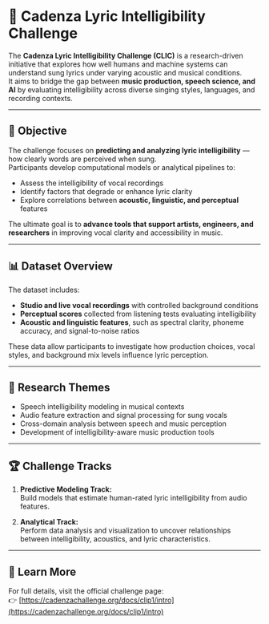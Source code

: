 # 🎵 Cadenza Lyric Intelligibility Challenge

The **Cadenza Lyric Intelligibility Challenge (CLIC)** is a research-driven initiative that explores how well humans and machine systems can understand sung lyrics under varying acoustic and musical conditions.  
It aims to bridge the gap between **music production, speech science, and AI** by evaluating intelligibility across diverse singing styles, languages, and recording contexts.

---

## 🎯 Objective
The challenge focuses on **predicting and analyzing lyric intelligibility** — how clearly words are perceived when sung.  
Participants develop computational models or analytical pipelines to:
- Assess the intelligibility of vocal recordings  
- Identify factors that degrade or enhance lyric clarity  
- Explore correlations between **acoustic, linguistic, and perceptual** features  

The ultimate goal is to **advance tools that support artists, engineers, and researchers** in improving vocal clarity and accessibility in music.

---

## 📊 Dataset Overview
The dataset includes:
- **Studio and live vocal recordings** with controlled background conditions  
- **Perceptual scores** collected from listening tests evaluating intelligibility  
- **Acoustic and linguistic features**, such as spectral clarity, phoneme accuracy, and signal-to-noise ratios  

These data allow participants to investigate how production choices, vocal styles, and background mix levels influence lyric perception.

---

## 🔬 Research Themes
- Speech intelligibility modeling in musical contexts  
- Audio feature extraction and signal processing for sung vocals  
- Cross-domain analysis between speech and music perception  
- Development of intelligibility-aware music production tools  

---

## 🏆 Challenge Tracks
1. **Predictive Modeling Track:**  
   Build models that estimate human-rated lyric intelligibility from audio features.  

2. **Analytical Track:**  
   Perform data analysis and visualization to uncover relationships between intelligibility, acoustics, and lyric characteristics.  


---

## 🔗 Learn More
For full details, visit the official challenge page:  
👉 [https://cadenzachallenge.org/docs/clip1/intro](https://cadenzachallenge.org/docs/clip1/intro)

